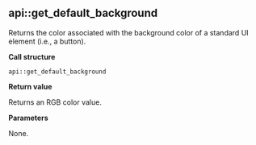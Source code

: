 ## api::get\_default\_background

Returns the color associated with the background color of a standard UI element (i.e., a button).

**Call structure**

`api::get_default_background`

**Return value**

Returns an RGB color value.

**Parameters**

None.